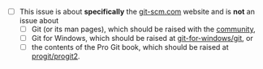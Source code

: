  - [ ] This issue is about **specifically** the [git-scm.com](https://git-scm.com) website and is **not** an issue about
     - [ ] Git (or its man pages), which should be raised with the [community](https://git-scm.com/community),
     - [ ] Git for Windows, which should be raised at [git-for-windows/git](https://github.com/git-for-windows/git), or
     - [ ] the contents of the Pro Git book, which should be raised at [progit/progit2](https://github.com/progit/progit2/issues).
